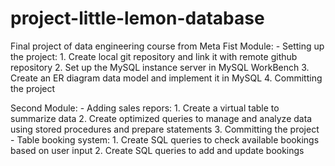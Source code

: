 # project-little-lemon-database
Final project of data engineering course from Meta
Fist Module:
	- Setting up the project:
		1. Create local git repository and link it with remote github repository
		2. Set up the MySQL instance server in MySQL WorkBench
		3. Create an ER diagram data model and implement it in MySQL
		4. Committing the project 

Second Module:
	- Adding sales repors:
		1. Create a virtual table to summarize data
		2. Create optimized queries to manage and analyze data using stored procedures and prepare statements
		3. Committing the project
	- Table booking system:
		1. Create SQL queries to check available bookings based on user input
		2. Create SQL queries to add and update bookings 